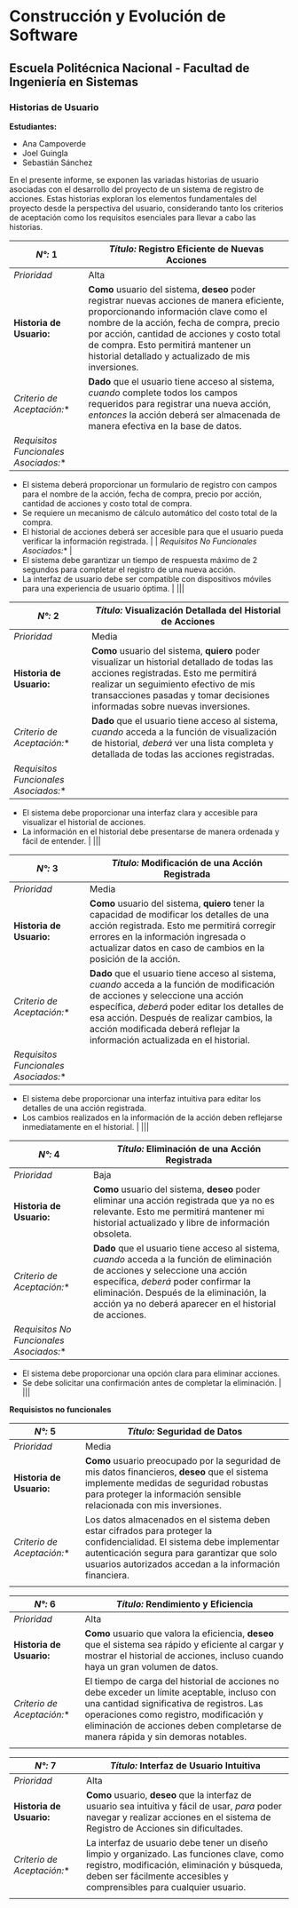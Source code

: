 # Construcción y Evolución de Software
## Escuela Politécnica Nacional - Facultad de Ingeniería en Sistemas

### Historias de Usuario
**Estudiantes:**  
- Ana Campoverde
- Joel Guingla
- Sebastián Sánchez

En el presente informe, se exponen las variadas historias de usuario asociadas con el desarrollo del proyecto de un sistema de registro de acciones. Estas historias exploran los elementos fundamentales del proyecto desde la perspectiva del usuario, considerando tanto los criterios de aceptación como los requisitos esenciales para llevar a cabo las historias.


| *N°:* 1 | *Título:* Registro Eficiente de Nuevas Acciones |
|---|---| 
| *Prioridad* | Alta |
| **Historia de Usuario:** | **Como** usuario del sistema, **deseo** poder registrar nuevas acciones de manera eficiente, proporcionando información clave como el nombre de la acción, fecha de compra, precio por acción, cantidad de acciones y costo total de compra. Esto permitirá mantener un historial detallado y actualizado de mis inversiones. |
| *Criterio de Aceptación:** | **Dado** que el usuario tiene acceso al sistema, *cuando* complete todos los campos requeridos para registrar una nueva acción, *entonces* la acción deberá ser almacenada de manera efectiva en la base de datos. |
| *Requisitos Funcionales Asociados:** | 
  - El sistema deberá proporcionar un formulario de registro con campos para el nombre de la acción, fecha de compra, precio por acción, cantidad de acciones y costo total de compra.
  - Se requiere un mecanismo de cálculo automático del costo total de la compra.
  - El historial de acciones deberá ser accesible para que el usuario pueda verificar la información registrada. |
| *Requisitos No Funcionales Asociados:** | 
  - El sistema debe garantizar un tiempo de respuesta máximo de 2 segundos para completar el registro de una nueva acción.
  - La interfaz de usuario debe ser compatible con dispositivos móviles para una experiencia de usuario óptima. |
|||

| *N°:* 2 | *Título:* Visualización Detallada del Historial de Acciones |
|---|---| 
| *Prioridad* | Media |
| **Historia de Usuario:** | **Como** usuario del sistema, **quiero** poder visualizar un historial detallado de todas las acciones registradas. Esto me permitirá realizar un seguimiento efectivo de mis transacciones pasadas y tomar decisiones informadas sobre nuevas inversiones. |
| *Criterio de Aceptación:** | **Dado** que el usuario tiene acceso al sistema, *cuando* acceda a la función de visualización de historial, *deberá* ver una lista completa y detallada de todas las acciones registradas. |
| *Requisitos Funcionales Asociados:** | 
  - El sistema debe proporcionar una interfaz clara y accesible para visualizar el historial de acciones.
  - La información en el historial debe presentarse de manera ordenada y fácil de entender. |
|||

| *N°:* 3 | *Título:* Modificación de una Acción Registrada |
|---|---| 
| *Prioridad* | Media |
| **Historia de Usuario:** | **Como** usuario del sistema, **quiero** tener la capacidad de modificar los detalles de una acción registrada. Esto me permitirá corregir errores en la información ingresada o actualizar datos en caso de cambios en la posición de la acción. |
| *Criterio de Aceptación:** | **Dado** que el usuario tiene acceso al sistema, *cuando* acceda a la función de modificación de acciones y seleccione una acción específica, *deberá* poder editar los detalles de esa acción. Después de realizar cambios, la acción modificada deberá reflejar la información actualizada en el historial. |
| *Requisitos Funcionales Asociados:** | 
  - El sistema debe proporcionar una interfaz intuitiva para editar los detalles de una acción registrada.
  - Los cambios realizados en la información de la acción deben reflejarse inmediatamente en el historial. |
|||

| *N°:* 4 | *Título:* Eliminación de una Acción Registrada |
|---|---| 
| *Prioridad* | Baja |
| **Historia de Usuario:** | **Como** usuario del sistema, **deseo** poder eliminar una acción registrada que ya no es relevante. Esto me permitirá mantener mi historial actualizado y libre de información obsoleta. |
| *Criterio de Aceptación:** | **Dado** que el usuario tiene acceso al sistema, *cuando* acceda a la función de eliminación de acciones y seleccione una acción específica, *deberá* poder confirmar la eliminación. Después de la eliminación, la acción ya no deberá aparecer en el historial de acciones. |
| *Requisitos No Funcionales Asociados:** | 
  - El sistema debe proporcionar una opción clara para eliminar acciones.
  - Se debe solicitar una confirmación antes de completar la eliminación. |
|||

**Requisistos no funcionales**

| *N°:* 5 | *Título:* Seguridad de Datos |
|---|---| 
| *Prioridad* | Media |
| **Historia de Usuario:** | **Como** usuario preocupado por la seguridad de mis datos financieros, **deseo** que el sistema implemente medidas de seguridad robustas para proteger la información sensible relacionada con mis inversiones. |
| *Criterio de Aceptación:** | Los datos almacenados en el sistema deben estar cifrados para proteger la confidencialidad. El sistema debe implementar autenticación segura para garantizar que solo usuarios autorizados accedan a la información financiera. |
|||

| *N°:* 6 | *Título:* Rendimiento y Eficiencia |
|---|---| 
| *Prioridad* | Alta |
| **Historia de Usuario:** | **Como** usuario que valora la eficiencia, **deseo** que el sistema sea rápido y eficiente al cargar y mostrar el historial de acciones, incluso cuando haya un gran volumen de datos. |
| *Criterio de Aceptación:** | El tiempo de carga del historial de acciones no debe exceder un límite aceptable, incluso con una cantidad significativa de registros. Las operaciones como registro, modificación y eliminación de acciones deben completarse de manera rápida y sin demoras notables. |
|||

| *N°:* 7 | *Título:* Interfaz de Usuario Intuitiva |
|---|---| 
| *Prioridad* | Alta |
| **Historia de Usuario:** | **Como** usuario, **deseo** que la interfaz de usuario sea intuitiva y fácil de usar, *para* poder navegar y realizar acciones en el sistema de Registro de Acciones sin dificultades. |
| *Criterio de Aceptación:** | La interfaz de usuario debe tener un diseño limpio y organizado. Las funciones clave, como registro, modificación, eliminación y búsqueda, deben ser fácilmente accesibles y comprensibles para cualquier usuario. |
|||
